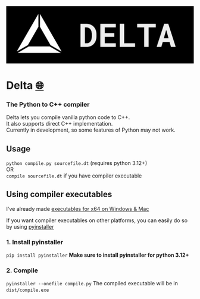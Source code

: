 <img src="https://github.com/sho96/Delta/blob/master/readmefiles/logo.png?raw=true" alt="LOGO">

# Delta [🌐](https://delta-lang.vercel.app)
<h3>The Python to C++ compiler</h3>
Delta lets you compile vanilla python code to C++. <br>
It also supports direct C++ implementation. <br>
Currently in development, so some features of Python may not work.

## Usage
```python compile.py sourcefile.dt``` (requires python 3.12+) <br>
OR<br>
```compile sourcefile.dt``` if you have compiler executable

## Using compiler executables
I've already made [executables for x64 on Windows & Mac](https://github.com/sho96/Delta/tree/master/compilers)<br>

If you want compiler executables on other platforms, you can easily do so by using [pyinstaller](https://pyinstaller.org/)<br>
### 1. Install pyinstaller
```pip install pyinstaller```
**Make sure to install pyinstaller for python 3.12+**
### 2. Compile
```pyinstaller --onefile compile.py```
The compiled executable will be in `dist/compile.exe`

